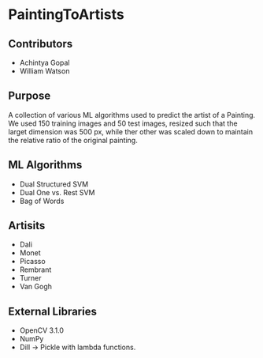 # PaintingToArtists
## Contributors
* Achintya Gopal
* William Watson

## Purpose
A collection of various ML algorithms used to predict the artist of a Painting. We used 150 training images and 50 test images, resized such that the larget dimension was 500 px, while ther other was scaled down to maintain the relative ratio of the original painting.

## ML Algorithms
* Dual Structured SVM
* Dual One vs. Rest SVM
* Bag of Words

## Artisits
* Dali
* Monet
* Picasso
* Rembrant
* Turner
* Van Gogh

## External Libraries
* OpenCV 3.1.0
* NumPy
* Dill -> Pickle with lambda functions.
